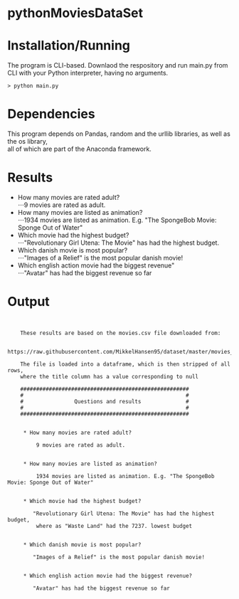 # pythonMoviesDataSet

# Installation/Running
The program is CLI-based.
Downlaod the respository and run main.py from CLI with your Python interpreter, having no arguments.

```
> python main.py
```

# Dependencies
This program depends on Pandas, random and the urllib libraries, as well as the os library,  
all of which are part of the Anaconda framework.

# Results

* How many movies are rated adult?  
	 ⋅⋅⋅9 movies are rated as adult.
 * How many movies are listed as animation?  
	 ⋅⋅⋅1934 movies are listed as animation. E.g. "The SpongeBob Movie: Sponge Out of Water" 
 * Which movie had the highest budget?  
	⋅⋅⋅"Revolutionary Girl Utena: The Movie" has had the highest budget.
 * Which danish movie is most popular?  
	⋅⋅⋅"Images of a Relief" is the most popular danish movie!
 * Which english action movie had the biggest revenue"  
	⋅⋅⋅"Avatar" has had the biggest revenue so far

# Output

```

    
	These results are based on the movies.csv file downloaded from:
    
	    https://raw.githubusercontent.com/MikkelHansen95/dataset/master/movies_metadata.csv
        
	The file is loaded into a dataframe, which is then stripped of all rows, 
	where the title column has a value corresponding to null
    
	#####################################################
	#                                                   #
	#                Questions and results              #
	#                                                   #
	#####################################################
        
    
	 * How many movies are rated adult?

		 9 movies are rated as adult.


	 * How many movies are listed as animation?

		 1934 movies are listed as animation. E.g. "The SpongeBob Movie: Sponge Out of Water" 


	 * Which movie had the highest budget?

		"Revolutionary Girl Utena: The Movie" has had the highest budget,
		 where as "Waste Land" had the 7237. lowest budget


	 * Which danish movie is most popular?

		"Images of a Relief" is the most popular danish movie!


	 * Which english action movie had the biggest revenue?

		"Avatar" has had the biggest revenue so far



```
